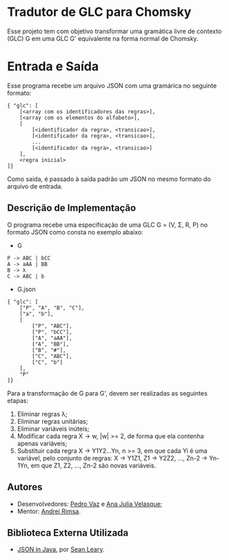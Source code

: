 # Tradutor de GLC para Chomsky
Esse projeto tem com objetivo transformar uma gramática livre de contexto (GLC) G em uma GLC G' equivalente na forma normal de Chomsky.

# Entrada e Saída
Esse programa recebe um arquivo JSON com uma gramárica no seguinte formato:
```
{ "glc": [
    [<array com os identificadores das regras>],
    [<array com os elementos do alfabeto>],
    [
        [<identificador da regra>, <transicao>],
        [<identificador da regra>, <transicao>],
        ...
        [<identificador da regra>, <transicao>]
    ],
    <regra inicial>
]}
```

Como saída, é passado à saída padrão um JSON no mesmo formato do arquivo de entrada.

## Descrição de Implementação
O programa recebe uma especificação de uma GLC G = (V, Σ, R, P) no formato JSON como consta no exemplo abaixo:

- G
```
P -> ABC | bCC
A -> aAA | BB
B -> λ
C -> ABC | b
```

- G.json
```
{ "glc": [
    ["P", "A", "B", "C"],
    ["a", "b"],
    [
        ["P", "ABC"],
        ["P", "bCC"],
        ["A", "aAA"],
        ["A", "BB"],
        ["B", "#"],
        ["C", "ABC"],
        ["C", "b"]
    ],
    "P"
]}
```

Para a transformação de G para G', devem ser realizadas as seguintes etapas:
1. Eliminar regras λ;
2. Eliminar regras unitárias;
3. Eliminar variáveis inúteis;
4. Modificar cada regra X -> w, |w| >= 2, de forma que ela contenha apenas
variáveis;
5. Substituir cada regra X -> Y1Y2...Yn, n >= 3, em que cada Yi é uma variável,
pelo conjunto de regras: X -> Y1Z1, Z1 -> Y2Z2, ..., Zn-2 -> Yn-1Yn, em que Z1, Z2, ..., Zn-2 são novas variáveis.

## Autores
- Desenvolvedores: [Pedro Vaz](https://github.com/vazConnected) e [Ana Julia Velasque](https://github.com/anajvelasque);
- Mentor: [Andrei Rimsa](https://github.com/rimsa).

## Biblioteca Externa Utilizada
- [JSON in Java](https://github.com/stleary/JSON-java/), por [Sean Leary](https://github.com/stleary/).
